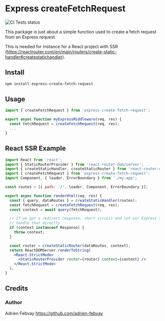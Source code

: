 # Express createFetchRequest
![CI Tests status](https://github.com/adrien-febvay/express-create-fetch-request/actions/workflows/ci-tests.yml/badge.svg)

This package is just about a simple function used to create a fetch request from an Express request.

This is needed for instance for a React project with SSR (https://reactrouter.com/en/main/routers/create-static-handler#createstatichandler).

## Install

```sh
npm install express-create-fetch-request
```

## Usage

```js
import { createFetchRequest } from 'express-create-fetch-request';

export async function myExpressMiddleware(req, res) {
  const fetchRequest = createFetchRequest(req, res);
  ...
}
```

## React SSR Example
```jsx
import React from 'react';
import { StaticRouterProvider } from 'react-router-dom/server';
import { createStaticHandler, createStaticRouter } from 'react-router-dom/server';
import { createFetchRequest } from 'express-create-fetch-request';
import Component, { loader, ErrorBoundary } from './my-app';

const routes = [{ path: '/', loader, Component, ErrorBoundary }];

export async function renderHtml(req, res) {
  const { query, dataRoutes } = createStaticHandler(routes);
  const fetchRequest = createFetchRequest(req, res);
  const context = await query(fetchRequest);

  // If we got a redirect response, short circuit and let our Express server
  // handle that directly
  if (context instanceof Response) {
    throw context;
  }

  const router = createStaticRouter(dataRoutes, context);
  return ReactDOMServer.renderToString(
    <React.StrictMode>
      <StaticRouterProvider router={router} context={context} />
    </React.StrictMode>
  );
}
```

## Credits

### Author

Adrien Febvay https://github.com/adrien-febvay
